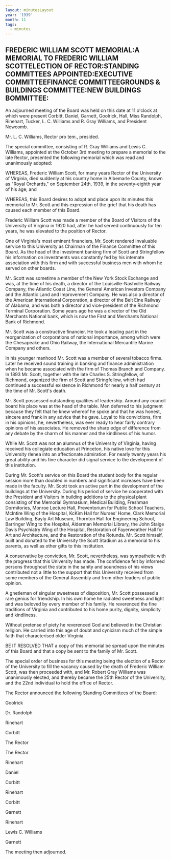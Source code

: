 ```yaml
---
layout: minutesLayout
year: '1939'
month: 11
tags:
  - minutes
---
```

FREDERIC WILLIAM SCOTT MEMORIAL:A MEMORIAL TO FREDERIC WILLIAM SCOTTELECTION OF RECTOR:STANDING COMMITTEES APPOINTED:EXECUTIVE COMMITTEEFINANCE COMMITTEEGROUNDS & BUILDINGS COMMITTEE:NEW BUILDINGS BOMMITTEE:
---------------------------------------------------------------------------------------------------------------------------------------------------------------------------------------------------------------

An adjourned meeting of the Board was held on this date at 11 o'clock at which were present Corbitt, Daniel, Garnett, Goolrick, Hall, Miss Randolph, Rinehart, Tucker, L. C. Williams and R. Gray Williams, and President Newcomb.

Mr. L. C. Williams, Rector pro tem., presided.

The special committee, consisting of R. Gray Williams and Lewis C. Williams, appointed at the October 3rd meeting to prepare a memorial to the late Rector, presented the following memorial which was read and unanimously adopted:

WHEREAS, Frederic William Scott, for many years Rector of the University of Virginia, died suddenly at his country home in Albemarle County, known as "Royal Orchards," on September 24th, 1939, in the seventy-eighth year of his age; and

WHEREAS, this Board desires to adopt and place upon its minutes this memorial to Mr. Scott and this expression of the grief that his death has caused each member of this Board.

Frederic William Scott was made a member of the Board of Visitors of the University of Virginia in 1920 had, after he had served continuously for ten years, he was elevated to the position of Rector.

One of Virginia's most eminent financiers, Mr. Scott rendered invaluable service to this University as Chairman of the Finance Committee of this Board. As the head of the investment banking firm of Scott and Stringfellow his information on investments was constantly fed by his intemate association with this firm and with successful business men with whom he served on other boards.

Mr. Scott was sometime a member of the New York Stock Exchange and was, at the time of his death, a director of the Louisville-Nashville Railway Company, the Atlantic Coast Line, the General American Investors Company and the Atlantic Land and Improvement Company. He was also a director of the American International Corporation, a director of the Belt Eine Railway of Alabama, and was both a director and vice-president of the Richmond Terminal Corporation. Some years ago he was a director of the Old Merchants National bank, which is now the First and Merchants National Bank of Richmond.

Mr. Scott was a constructive financier. He took a leading part in the reorganization of corporations of national importance, among which were the Chesapeake and Ohio Railway, the International Mercantile Marine Company and others.

In his younger manhood Mr. Scott was a member of several tobacco firms. Later he received sound training in banking and finance administration when he became associated with the firm of Thomas Branch and Company. In 1893 Mr. Scott, together with the late Charles S. Stringfellow, of Richmond, organized the firm of Scott and Stringfellow, which had continued a successful existence in Richmond for nearly a half century at the time of Mr. Scott's death.

Mr. Scott possessed outstanding qualities of leadership. Around any council board his place was at the head of the table. Men deferred to his judgment because they felt that he knew whereof he spoke and that he was honest, sincere and frank in any advice that he gave. Loyal to his convictions, firm in his opinions, he, nevertheless, was ever ready to hear fairly contrary opinions of his associates. He removed the sharp edge of difference from any debate by the charm of his manner and the kindliness of his humor.

While Mr. Scott was not an alumnus of the University of Virginia, having received his collegiate education at Princeton, his native love for this University rlenea into an affectionate admiration. For nearly twenty years his great ability and his fine character did signal service to the development of this institution.

During Mr. Scott's service on this Board the student body for the regular session more than doubled in numbers and significant increases have been made in the faculty. Mr. Scott took an active part in the development of the buildings at the University. During his period of service he cooperated with the President and Visitors in building additions to the physical plant consisting of the Memorial Gymnasium, Medical Building, Freshman Dormitories, Monroe Lecture Hall, Preventorium for Public School Teachers, McIntire Wing of the Hospital, KcKim Hall for Nurses' Home, Clark Memorial Law Building, Bayly Art Museum, Thornton Hall for Engineering School, Barringer Wing to the Hospital, Alderman Memorial Library, the John Staige Davis Psychiatry Wing of the Hospital, Restoration of Fayerweather Hall for Art and Architecture, and the Restoration of the Rotunda. Mr. Scott himself, built and donated to the University the Scott Stadium as a memorial to his parents, as well as other gifts to this institution.

A conservative by conviction, Mr. Scott, nevertheless, was sympathetic with the progress that this University has made. The confidence felt by informed persons throughout the state in the sanity and soundness of his views contributed not a little to the support that this University received from some members of the General Assembly and from other leaders of public opinion.

A gnetleman of singular sweetness of disposition, Mr. Scott possessed a rare genius for friendship. In his own home he radiated sweetness and light and was beloved by every member of his family. He reverenced the fine traditions of Virginia and contributed to his home purity, dignity, simplicity and kindliness.

Without pretense of piety he reverenced God and believed in the Christian religion. He carried into this age of doubt and cynicism much of the simple faith that characterised older Virginia.

BE IT RESOLVED THAT a copy of this memorial be spread upon the minutes of this Board and that a copy be sent to the family of Mr. Scott.

The special order of business for this meeting being the election of a Rector of the University to fill the vacancy caused by the death of Frederic William Scott, was then proceeded with, and Mr. Robert Gray Williams was unanimously elected, and thereby became the 25th Rector of the University, and the 22nd individual to hold the office of Rector.

The Rector announced the following Standing Committees of the Board:

Goolrick

Dr. Randolph

Rinehart

Corbitt

The Rector

The Rector

Rinehart

Daniel

Corbitt

Rinehart

Corbitt

Garnett

Rinehart

Lewis C. Williams

Garnett

The meeting then adjourned.
